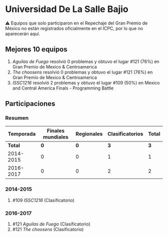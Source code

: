 # Universidad De La Salle Bajio

:warning: Equipos que solo participaron en el Repechaje del Gran Premio de México no están registrados oficialmente en el ICPC, por lo que no aparecerán aquí.

## Mejores 10 equipos

1. _Aguilas de Fuego_ resolvió 0 problemas y obtuvo el lugar #121 (76%) en Gran Premio de Mexico & Centroamerica
1. _The choosens_ resolvió 0 problemas y obtuvo el lugar #121 (76%) en Gran Premio de Mexico & Centroamerica
1. _ISSC1216_ resolvió 2 problemas y obtuvo el lugar #109 (50%) en Mexico and Central America Finals - Programming Battle

## Participaciones

### Resumen

| Temporada | Finales mundiales | Regionales | Clasificatorios | Total |
| --- | --- | --- | --- | --- |
| **Total** | **0** | **0** | **3** | **3** |
| 2014-2015 | 0 | 0 | 1 | 1 |
| 2016-2017 | 0 | 0 | 2 | 2 |

### 2014-2015

1. #109 _ISSC1216_ (Clasificatorio)

### 2016-2017

1. #121 _Aguilas de Fuego_ (Clasificatorio)
1. #121 _The choosens_ (Clasificatorio)



